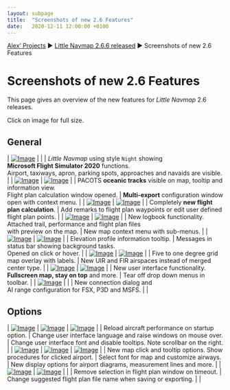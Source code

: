 ```yaml
---
layout: subpage
title:  "Screenshots of new 2.6 Features"
date:   2020-12-11 12:00:00 +0100
---
```

[Alex’ Projects](/index.html)
► [Little Navmap 2.6.6 released](/release/2020/12/12/littlenavmap-stable-266-released.html)
► Screenshots of new 2.6 Features

# Screenshots of new 2.6 Features

This page gives an overview of the new features for _Little Navmap_ 2.6 releases.

Click on image for full size.

## General

| [![Image](/assets/images/26/msfs_small.jpg)](/assets/images/26/msfs.jpg) |  |
| _Little Navmap_ using style `Night` showing<br/>**Microsoft Flight Simulator 2020** functions.<br/>Airport, taxiways, apron, parking spots, approaches and navaids are visible. |
| [![Image](/assets/images/26/tracks_small.jpg)](/assets/images/26/tracks.jpg) | [![Image](/assets/images/26/multiexport_small.jpg)](/assets/images/26/multiexport.jpg) |
| PACOTS **oceanic tracks** visible on map, tooltip and information view.<br/>Flight plan calculation window opened. | **Multi-export** configuration window open with context menu. |
| [![Image](/assets/images/26/routecalc_small.jpg)](/assets/images/26/routecalc.jpg) | [![Image](/assets/images/26/routewpt_small.jpg)](/assets/images/26/routewpt.jpg) |
| Completely **new flight plan calculation**. | Add remarks to flight plan waypoints or edit user defined flight plan points. |
| [![Image](/assets/images/26/logbook_small.jpg)](/assets/images/26/logbook.jpg) | [![Image](/assets/images/26/menus_small.jpg)](/assets/images/26/menus.jpg) |
| New logbook functionality.<br/>Attached trail, performance and flight plan files<br/>with preview on the map. | New map context menu with sub-menus. |
| [![Image](/assets/images/26/profiletooltip_small.jpg)](/assets/images/26/profiletooltip.jpg) | [![Image](/assets/images/26/messages_small.jpg)](/assets/images/26/messages.jpg) |
| Elevation profile information tooltip. | Messages in status bar showing background tasks.<br/>Opened on click or hover. |
| [![Image](/assets/images/26/grid_small.jpg)](/assets/images/26/grid.jpg) | [![Image](/assets/images/26/uirfir_small.jpg)](/assets/images/26/uirfir.jpg) |
| Five to one degree grid map overlay with labels. | New UIR and FIR airspaces instead of merged center type. |
| [![Image](/assets/images/26/window_small.jpg)](/assets/images/26/window.jpg) | [![Image](/assets/images/26/tearoff_small.jpg)](/assets/images/26/tearoff.jpg) |
| New user interface functionality.<br/>**Fullscreen map, stay on top** and more. | Tear off drop down menus in toolbar. |
| [![Image](/assets/images/26/connect_small.jpg)](/assets/images/26/connect.jpg) | |
| New connection dialog and<br/>AI range configuration for FSX, P3D and MSFS. | |

## Options

| [![Image](/assets/images/26/optionssstartup_small.jpg)](/assets/images/26/optionssstartup.jpg) | [![Image](/assets/images/26/optionsui_small.jpg)](/assets/images/26/optionsui.jpg) | [![Image](/assets/images/26/optionsdisplay_small.jpg)](/assets/images/26/optionsdisplay.jpg) |
| Reload aircraft performance on startup option. | Change user interface language and raise windows on mouse over. | Change user interface font and disable tooltips. Note scrollbar on the right. |
| [![Image](/assets/images/26/optionsmap_small.jpg)](/assets/images/26/optionsmap.jpg) | [![Image](/assets/images/26/optionsmapdisplay_small.jpg)](/assets/images/26/optionsmapdisplay.jpg) | [![Image](/assets/images/26/optionsmapdisplay2_small.jpg)](/assets/images/26/optionsmapdisplay2.jpg) |
| New map click and tooltip options. Show procedures for clicked airport. | Select font for map and customize airways. | New display options for airport diagrams, measurement lines and more. |
| [![Image](/assets/images/26/optionsaircraft_small.jpg)](/assets/images/26/optionsaircraft.jpg) | [![Image](/assets/images/26/optionsplan_small.jpg)](/assets/images/26/optionsplan.jpg) | |
| Remove selection in flight plan window on timeout. | Change suggested flight plan file name when saving or exporting. | |



































